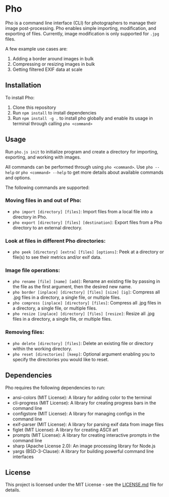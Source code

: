 # Pho

Pho is a command line interface (CLI) for photographers to manage their image post-processing. Pho enables simple importing, modification, and exporting of files. Currently, image modification is only supported for `.jpg` files.

A few example use cases are:

1. Adding a border around images in bulk
2. Compressing or resizing images in bulk
3. Getting filtered EXIF data at scale

## Installation

To install Pho:

1. Clone this repository
2. Run `npm install` to install dependencies
3. Run `npm install -g .` to install pho globally and enable its usage in terminal through calling `pho <command>`

## Usage

Run `pho.js init` to initialize program and create a directory for importing, exporting, and working with images.

All commands can be performed through using `pho <command>`. Use `pho --help` or `pho <command> --help` to get more details about available commands and options.

The following commands are supported:

### Moving files in and out of Pho:

- `pho import [directory] [files]`: Import files from a local file into a directory in Pho.
- `pho export [directory] [files] [destination]`: Export files from a Pho directory to an external directory.

### Look at files in different Pho directories:

- `pho peek [directory] [extra] [files] [options]`: Peek at a directory or file(s) to see their metrics and/or exif data.

### Image file operations:

- `pho rename [file] [name] [add]`: Rename an existing file by passing in the file as the first argument, then the desired new name.
- `pho border [inplace] [directory] [files] [size] [ig]`: Compress all .jpg files in a directory, a single file, or multiple files.
- `pho compress [inplace] [directory] [files]`: Compress all .jpg files in a directory, a single file, or multiple files.
- `pho resize [inplace] [directory] [files] [resize]`: Resize all .jpg files in a directory, a single file, or multiple files.

### Removing files:

- `pho delete [directory] [files]`: Delete an existing file or directory within the working directory.
- `pho reset [directories] [keep]`: Optional argument enabling you to specify the directories you would like to reset.

## Dependencies

Pho requires the following dependencies to run:

- ansi-colors (MIT License): A library for adding color to the terminal
- cli-progress (MIT License): A library for creating progress bars in the command line
- configstore (MIT License): A library for managing configs in the command line
- exif-parser (MIT License): A library for parsing exif data from image files
- figlet (MIT License): A library for creating ASCII art
- prompts (MIT License): A library for creating interactive prompts in the command line
- sharp (Apache License 2.0): An image processing library for Node.js
- yargs (BSD-3-Clause): A library for building powerful command line interfaces

## License

This project is licensed under the MIT License - see the [LICENSE.md](LICENSE.md) file for details.
